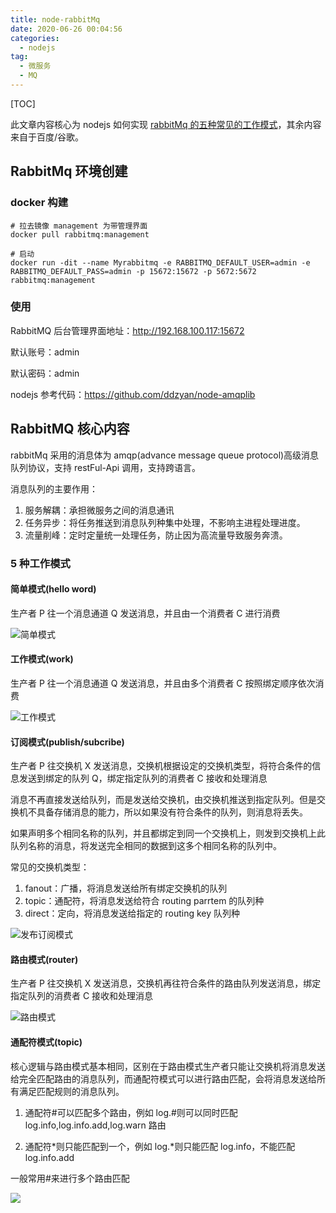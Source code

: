 ```yaml
---
title: node-rabbitMq
date: 2020-06-26 00:04:56
categories:
  - nodejs
tag:
  - 微服务
  - MQ
---
```


[TOC]

此文章内容核心为 nodejs 如何实现 [rabbitMq 的五种常见的工作模式](https://github.com/ddzyan/node-amqplib)，其余内容来自于百度/谷歌。

## RabbitMq 环境创建

### docker 构建

```shell
# 拉去镜像 management 为带管理界面
docker pull rabbitmq:management

# 启动
docker run -dit --name Myrabbitmq -e RABBITMQ_DEFAULT_USER=admin -e RABBITMQ_DEFAULT_PASS=admin -p 15672:15672 -p 5672:5672 rabbitmq:management
```

### 使用

RabbitMQ 后台管理界面地址：http://192.168.100.117:15672

默认账号：admin

默认密码：admin

nodejs 参考代码：https://github.com/ddzyan/node-amqplib

<!--more-->

## RabbitMQ 核心内容

rabbitMq 采用的消息体为 amqp(advance message queue protocol)高级消息队列协议，支持 restFul-Api 调用，支持跨语言。

消息队列的主要作用：

1. 服务解耦：承担微服务之间的消息通讯
2. 任务异步：将任务推送到消息队列种集中处理，不影响主进程处理进度。
3. 流量削峰：定时定量统一处理任务，防止因为高流量导致服务奔溃。

### 5 种工作模式

#### 简单模式(hello word)

生产者 P 往一个消息通道 Q 发送消息，并且由一个消费者 C 进行消费

![简单模式](https://i.imgur.com/rGIqlf3.png)

#### 工作模式(work)

生产者 P 往一个消息通道 Q 发送消息，并且由多个消费者 C 按照绑定顺序依次消费

![工作模式](https://i.imgur.com/awHUM0h.png)

#### 订阅模式(publish/subcribe)

生产者 P 往交换机 X 发送消息，交换机根据设定的交换机类型，将符合条件的信息发送到绑定的队列 Q，绑定指定队列的消费者 C 接收和处理消息

消息不再直接发送给队列，而是发送给交换机，由交换机推送到指定队列。但是交换机不具备存储消息的能力，所以如果没有符合条件的队列，则消息将丢失。

如果声明多个相同名称的队列，并且都绑定到同一个交换机上，则发到交换机上此队列名称的消息，将发送完全相同的数据到这多个相同名称的队列中。

常见的交换机类型：

1. fanout：广播，将消息发送给所有绑定交换机的队列
2. topic：通配符，将消息发送给符合 routing parrtem 的队列种
3. direct：定向，将消息发送给指定的 routing key 队列种

![发布订阅模式](https://i.imgur.com/DMdhQIq.png)

#### 路由模式(router)

生产者 P 往交换机 X 发送消息，交换机再往符合条件的路由队列发送消息，绑定指定队列的消费者 C 接收和处理消息

![路由模式](https://i.imgur.com/dop27sq.png)

#### 通配符模式(topic)

核心逻辑与路由模式基本相同，区别在于路由模式生产者只能让交换机将消息发送给完全匹配路由的消息队列，而通配符模式可以进行路由匹配，会将消息发送给所有满足匹配规则的消息队列。

1. 通配符#可以匹配多个路由，例如 log.#则可以同时匹配 log.info,log.info.add,log.warn 路由

2. 通配符\*则只能匹配到一个，例如 log.\*则只能匹配 log.info，不能匹配 log.info.add

一般常用#来进行多个路由匹配

![](https://i.imgur.com/1fQJo83.png)
